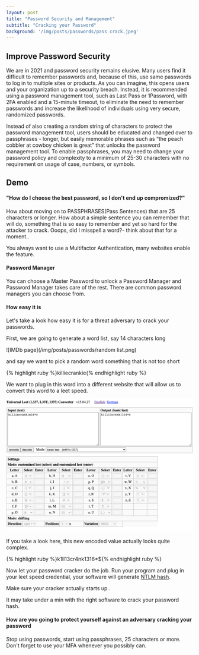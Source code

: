 ```yaml
---
layout: post
title: "Password Security and Management"
subtitle: "Cracking your Password"
background: '/img/posts/passwords/pass crack.jpeg'
---
```


## Improve Password Security

We are in 2021 and password security remains elusive. Many users find it difficult to remember passwords and, because of this, use same passwords to log in to multiple sites or products. As you can imagine, this opens users and your organization up to a security breach. Instead, it is recommended using a password management tool, such as Last Pass or 1Password, with 2FA enabled and a 15-minute timeout, to eliminate the need to remember passwords and increase the likelihood of individuals using very secure, randomized passwords. 

Instead of also creating a random string of characters to protect the password management tool, users should be educated and changed over to passphrases - longer, but easily memorable phrases such as “the peach cobbler at cowboy chicken is great” that unlocks the password management tool. To enable passphrases, you may need to change your password policy and complexity to a minimum of 25-30 characters with no requirement on usage of case, numbers, or symbols.

## Demo 

#### "How do I choose the best password, so I don't end up compromized?"

How about moving on to PASSPHRASES(Pass Sentences) that are 25 characters or longer. How about a simple sentence you can remember that will do, something that is so easy to remember and yet so hard for the attacker to crack. Ooops, did I misspell a word?- think about that for a moment..

You always want to use a Multifactor Authentication, many websites enable the feature. 

#### Password Manager
You can choose a Master Password to unlock a Password Manager and Password Manager takes care of the rest. There are common password managers you can choose from.

#### How easy it is 

Let's take a look how easy it is for a threat adversary to crack your passwords.

First, we are going to generate a word list, say 14 characters long

![IMDb page](/img/posts/passwords/random list.png)

and say we want to pick a random word something that is not too short

{% highlight ruby %}killiecrankie{% endhighlight ruby %}

We want to plug in this word into a different website that will allow us to convert this word to a leet speed.

![IMDb page](/img/posts/passwords/leet.png)

If you take a look here, this new encoded value actually looks quite complex.

{% highlight ruby %}k1ll13cr4nk1316*${% endhighlight ruby %}

Now let your password cracker do the job. Run your program and plug in your leet speed credential, your software will generate [NTLM hash](https://medium.com/@petergombos/lm-ntlm-net-ntlmv2-oh-my-a9b235c58ed4).

Make sure your cracker actually starts up..

It may take under a min with the right software to crack your password hash.

#### How are you going to protect yourself against an adversary cracking your password

Stop using passwords, start using passphrases, 25 characters or more. Don't forget to use your MFA whenever you possibly can.




